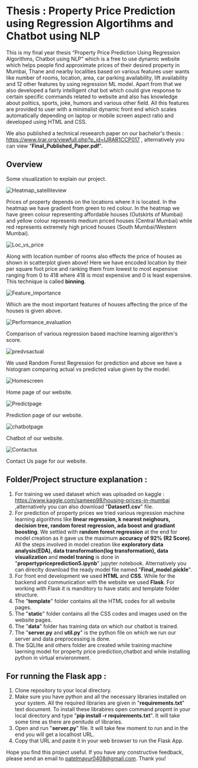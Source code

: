 # Thesis : Property Price Prediction using Regression Algortihms and Chatbot using NLP
This is my final year thesis “Property Price Prediction Using Regression Algorithms, Chatbot using NLP”  which is a free to use dynamic website which helps people find approximate prices of their desired property in Mumbai, Thane and nearby localities based on various features user wants like number of rooms, location, area, car parking availability, lift availability and 12 other features by using regression ML model. Apart from that we also developed a fairly intelligent chat bot which could give response to certain specific commands related to website and also has knowledge about politics, sports, joke, humors and various other field. All this features are provided to user with a minimalist dynamic front end which scales automatically depending on laptop or mobile screen aspect ratio and developed using HTML and CSS. 

We also published a technical reseearch paper on our bachelor's thesis : https://www.ijrar.org/viewfull.php?p_id=IJRAR1CCP017 , alternatively you can view "**Final_Published_Paper.pdf**". 

## Overview

Some visualization to explain our project.

![Heatmap_satelliteview](https://user-images.githubusercontent.com/55938093/129437982-692ca7cf-7b7c-4452-bd6e-668dae4a3832.png)

Prices of property depends on the locations where it is located. In the heatmap we have gradient from green to red colour. In the heatmap we have green colour representing affordable houses (Outskirts of Mumbai) and yellow colour represents medium priced houses (Central Mumbai) while red represents extremely high priced houses (South Mumbai/Western Mumbai).


![Loc_vs_price](https://user-images.githubusercontent.com/55938093/129438635-19a9a174-2aad-4ea0-85f5-1a758796cb8b.png)

Along with location number of rooms also effects the price of houses as shown in scatterplot given above! Here we have encoded location by their per square foot price and ranking them from lowest to most expensive ranging from 0 to 418 where 418 is most expensive and 0 is least expensive. This technique is called **binning**.


![Feature_importance](https://user-images.githubusercontent.com/55938093/129438676-53e5bef4-40c7-4b19-867f-82360b022d9f.png)

Which are the most important features of houses affecting the price of the houses is given above.


![Performance_evaluation](https://user-images.githubusercontent.com/55938093/129438730-3e79cb1f-0dcf-488f-b730-e33619c90e15.png)

Comparison of various regression based machine learning algorithm's score.


![predvsactual](https://user-images.githubusercontent.com/55938093/129438779-8861b5bc-8235-4705-92ed-33718838be3a.png)

We used Random Forest Regression for prediction and above we have a histogram comparing actual vs predicted value given by the model.


![Homescreen](https://user-images.githubusercontent.com/55938093/129438860-f0eb0e70-854e-4059-98c3-ed9683228de6.png)

Home page of our website.


![Predictpage](https://user-images.githubusercontent.com/55938093/129438872-49f29c17-0edc-4e14-b1ee-d5526c8f3779.png)

Prediction page of our website.


![chatbotpage](https://user-images.githubusercontent.com/55938093/129438886-21cdfd1b-0e7b-4444-b4c1-467cd74ea87e.png)

Chatbot of our website.


![Contactus](https://user-images.githubusercontent.com/55938093/129438895-d5e8e9a7-926c-44b2-9ca9-51902cc82682.png)

Contact Us page for our website.


## Folder/Project structure explanation :

1. For training we used dataset which was uploaded on kaggle : https://www.kaggle.com/sameep98/housing-prices-in-mumbai ,alternatively you can also download "**Dataset1.csv**" file.
2. For prediction of property prices we tried various regression machine learning algorithms like **linear regression, k nearest neighours, decision tree, random forest regression, ada boost and gradiant boosting**. We settled with **random forest regression** at the end for model creation as it gave us the maximum **accuracy of 92% (R2 Score)**. All the steps involved in model creation like **exploratory data analysis(EDA), data transformation(log transformation), data visualization** and **model traning** is done in "**propertypriceprediction5.ipynb**" jupyter notebook. Alternatively you can direclty download the ready model file named "**Final_model.pickle**".
3. For front end development we used **HTML** and **CSS**. While for the backend and communication with the website we used **Flask**. For working with Flask it is manditory to have static and template folder structure.
4. The "**template**" folder contains all the HTML codes for all website pages.
5. The "**static**" folder contains all the CSS codes and images used on the website pages.
6. The "**data**" folder has training data on which our chatbot is trained.
7. The "**server.py** and **util.py**" is the python file on which we run our server and data preprocessing is done.
8. The SQLlite and others folder are created while training machine laerning model for property price prediction,chatbot and while installing python in virtual envieronment. 

## For running the Flask app :

1. Clone repository to your local directory.
2. Make sure you have python and all the necessary libraries installed on your system. All the required libraries are given in "**requirements.txt**" text document. To install these librabires open command propmt in your local directory and type "**pip install -r requirements.txt**". It will take some time as there are penitude of libraries.
3. Open and run "**server.py**" file. It will take few moment to run and in the end you will get a localhost URL.
4. Copy that URL and paste it in your web browser to run the Flask App. 

Hope you find this project useful. If you have any constructive feedback, please send an email to patelmayur0408@gmail.com.
Thank you!
